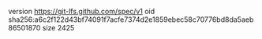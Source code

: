 version https://git-lfs.github.com/spec/v1
oid sha256:a6c2f122d43bf74091f7acfe7374d2e1859ebec58c70776bd8da5aeb86501870
size 2425
